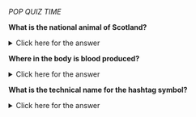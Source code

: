 _POP QUIZ TIME_

<strong>What is the national animal of Scotland? </strong>

<details>
  <summary>Click here for the answer</summary>
  
  UNICORN 🦄
  </details>

<strong>Where in the body is blood produced? </strong>
<details>
  <summary>Click here for the answer</summary>
  
  THE BONES ☠️
  </details>
  
  <strong>What is the technical name for the hashtag symbol?</strong>
<details>
  <summary>Click here for the answer</summary>
  
  Octothorpe #️⃣
  </details>
    

